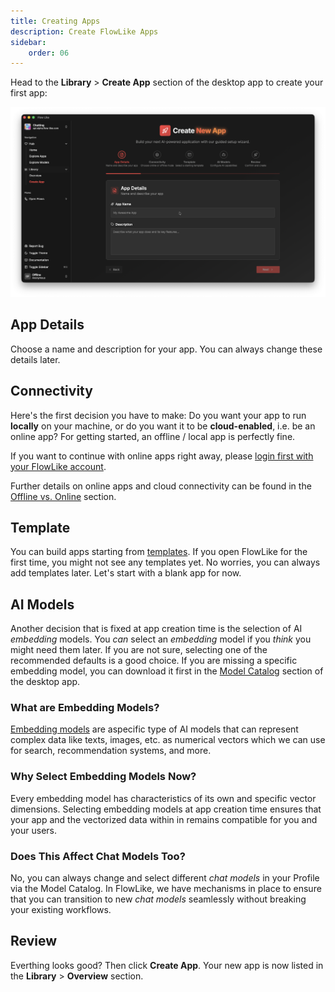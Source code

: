 ```yaml
---
title: Creating Apps
description: Create FlowLike Apps
sidebar:
    order: 06
---
```


Head to the **Library** > **Create App** section of the desktop app to create your first app:

![A screenshot of FlowLike Desktop showing the the creation workflow for a new app](../../../assets/CreateApp.webp)

## App Details
Choose a name and description for your app. You can always change these details later.

## Connectivity
Here's the first decision you have to make: Do you want your app to run **locally** on your machine, or do you want it to be **cloud-enabled**, i.e. be an online app? For getting started, an offline / local app is perfectly fine. 

If you want to continue with online apps right away, please [login first with your FlowLike account](/start/login/). 

Further details on online apps and cloud connectivity can be found in the [Offline vs. Online](/apps/offline-online/) section.

## Template
You can build apps starting from [templates](/apps/templates/). If you open FlowLike for the first time, you might not see any templates yet. No worries, you can always add templates later. Let's start with a blank app for now.

## AI Models
Another decision that is fixed at app creation time is the selection of AI *embedding* models. You *can* select an *embedding* model if you *think* you might need them later. If you are not sure, selecting one of the recommended defaults is a good choice. If you are missing a specific embedding model, you can download it first in the [Model Catalog](/start/models/) section of the desktop app.

### What are Embedding Models?
[Embedding models](https://en.wikipedia.org/wiki/Embedding_(machine_learning)) are aspecific type of AI models that can represent complex data like texts, images, etc. as numerical vectors which we can use for search, recommendation systems, and more.

### Why Select Embedding Models Now?
Every embedding model has characteristics of its own and specific vector dimensions. Selecting embedding models at app creation time ensures that your app and the vectorized data within in remains compatible for you and your users.

### Does This Affect Chat Models Too?
No, you can always change and select different *chat models* in your Profile via the Model Catalog. In FlowLike, we have mechanisms in place to ensure that you can transition to new *chat models* seamlessly without breaking your existing workflows.

## Review
Everthing looks good? Then click **Create App**. Your new app is now listed in the **Library** > **Overview** section.